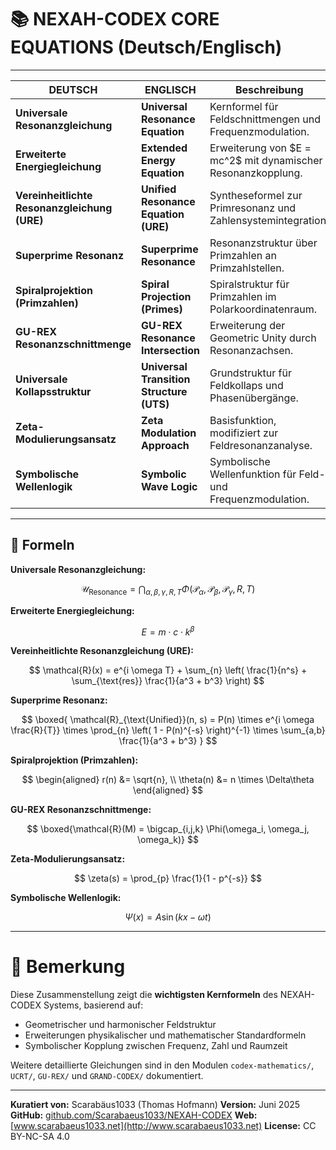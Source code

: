 # 📚 NEXAH-CODEX CORE EQUATIONS (Deutsch/Englisch) 

---

| **DEUTSCH**                                  | **ENGLISCH**                             | **Beschreibung**                                               |
| -------------------------------------------- | ---------------------------------------- | -------------------------------------------------------------- |
| **Universale Resonanzgleichung**             | **Universal Resonance Equation**         | Kernformel für Feldschnittmengen und Frequenzmodulation.       |
| **Erweiterte Energiegleichung**              | **Extended Energy Equation**             | Erweiterung von \$E = mc^2\$ mit dynamischer Resonanzkopplung. |
| **Vereinheitlichte Resonanzgleichung (URE)** | **Unified Resonance Equation (URE)**     | Syntheseformel zur Primresonanz und Zahlensystemintegration.   |
| **Superprime Resonanz**                      | **Superprime Resonance**                 | Resonanzstruktur über Primzahlen an Primzahlstellen.           |
| **Spiralprojektion (Primzahlen)**            | **Spiral Projection (Primes)**           | Spiralstruktur für Primzahlen im Polarkoordinatenraum.         |
| **GU-REX Resonanzschnittmenge**              | **GU-REX Resonance Intersection**        | Erweiterung der Geometric Unity durch Resonanzachsen.          |
| **Universale Kollapsstruktur**               | **Universal Transition Structure (UTS)** | Grundstruktur für Feldkollaps und Phasenübergänge.             |
| **Zeta-Modulierungsansatz**                  | **Zeta Modulation Approach**             | Basisfunktion, modifiziert zur Feldresonanzanalyse.            |
| **Symbolische Wellenlogik**                  | **Symbolic Wave Logic**                  | Symbolische Wellenfunktion für Feld- und Frequenzmodulation.   |

---

## 🔢 Formeln

**Universale Resonanzgleichung:**

$$
\mathcal{U}_{\text{Resonance}} = \bigcap_{\alpha, \beta, \gamma, R, T} \Phi(\mathcal{P}_\alpha, \mathcal{P}_\beta, \mathcal{P}_\gamma, R, T)
$$

**Erweiterte Energiegleichung:**

$$
E = m \cdot c \cdot k^\beta
$$

**Vereinheitlichte Resonanzgleichung (URE):**

$$
\mathcal{R}(x) = e^{i \omega T} + \sum_{n} \left( \frac{1}{n^s} + \sum_{\text{res}} \frac{1}{a^3 + b^3} \right)
$$

**Superprime Resonanz:**

$$
\boxed{ \mathcal{R}_{\text{Unified}}(n, s) = P(n) \times e^{i \omega \frac{R}{T}} \times \prod_{n} \left( 1 - P(n)^{-s} \right)^{-1} \times \sum_{a,b} \frac{1}{a^3 + b^3} }
$$

**Spiralprojektion (Primzahlen):**

$$
\begin{aligned}
  r(n) &= \sqrt{n}, \\
  \theta(n) &= n \times \Delta\theta
\end{aligned}
$$

**GU-REX Resonanzschnittmenge:**

$$
\boxed{\mathcal{R}(M) = \bigcap_{i,j,k} \Phi(\omega_i, \omega_j, \omega_k)}
$$

**Zeta-Modulierungsansatz:**

$$
\zeta(s) = \prod_{p} \frac{1}{1 - p^{-s}}
$$

**Symbolische Wellenlogik:**

$$
\Psi(x) = A \sin(kx - \omega t)
$$

---

# 🌌 Bemerkung

Diese Zusammenstellung zeigt die **wichtigsten Kernformeln** des NEXAH-CODEX Systems, basierend auf:

* Geometrischer und harmonischer Feldstruktur
* Erweiterungen physikalischer und mathematischer Standardformeln
* Symbolischer Kopplung zwischen Frequenz, Zahl und Raumzeit

Weitere detaillierte Gleichungen sind in den Modulen `codex-mathematics/`, `UCRT/`, `GU-REX/` und `GRAND-CODEX/` dokumentiert.

---

**Kuratiert von:** Scarabäus1033 (Thomas Hofmann)
**Version:** Juni 2025
**GitHub:** [github.com/Scarabaeus1033/NEXAH-CODEX](https://github.com/Scarabaeus1033/NEXAH-CODEX)
**Web:** [www.scarabaeus1033.net](http://www.scarabaeus1033.net)
**License:** CC BY-NC-SA 4.0
